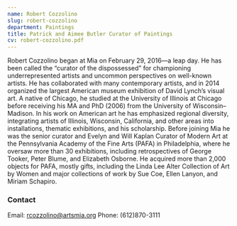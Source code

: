 ```yaml
---
name: Robert Cozzolino
slug: robert-cozzolino
department: Paintings
title: Patrick and Aimee Butler Curator of Paintings
cv: robert-cozzolino.pdf
---
```


Robert Cozzolino began at Mia on February 29, 2016—a leap day. He has been called the “curator of the dispossessed” for championing underrepresented artists and uncommon perspectives on well-known artists. He has collaborated with many contemporary artists, and in 2014 organized the largest American museum exhibition of David Lynch’s visual art. A native of Chicago, he studied at the University of Illinois at Chicago before receiving his MA and PhD (2006) from the University of Wisconsin–Madison. In his work on American art he has emphasized regional diversity, integrating artists of Illinois, Wisconsin, California, and other areas into installations, thematic exhibitions, and his scholarship. Before joining Mia he was the senior curator and Evelyn and Will Kaplan Curator of Modern Art at the Pennsylvania Academy of the Fine Arts (PAFA) in Philadelphia, where he oversaw more than 30 exhibitions, including retrospectives of George Tooker, Peter Blume, and Elizabeth Osborne. He acquired more than 2,000 objects for PAFA, mostly gifts, including the Linda Lee Alter Collection of Art by Women and major collections of work by Sue Coe, Ellen Lanyon, and Miriam Schapiro.

### Contact
Email: [rcozzolino@artsmia.org](mailto:rcozzolino@artsmia.org)
Phone: (612)870-3111
